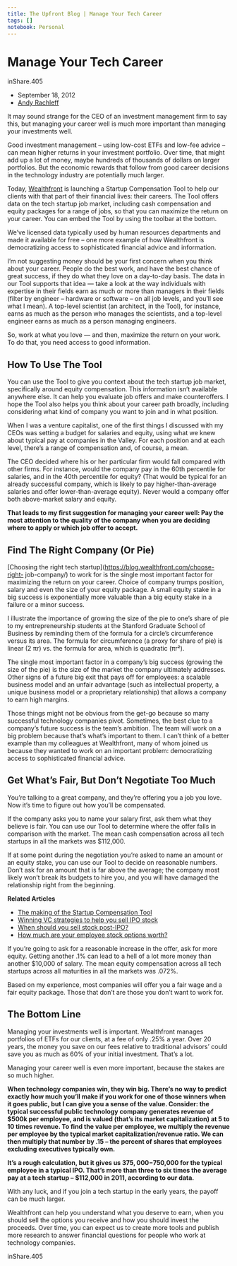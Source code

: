```yaml
---
title: The Upfront Blog | Manage Your Tech Career
tags: []
notebook: Personal
---
```


# Manage Your Tech Career

inShare.405

  * September 18, 2012
  * [Andy Rachleff](https://blog.wealthfront.com/author/andy/)

It may sound strange for the CEO of an investment management firm to say this,
but managing your career well is much more important than managing your
investments well.

Good investment management – using low-cost ETFs and low-fee advice – can mean
higher returns in your investment portfolio. Over time, that might add up a
lot of money, maybe hundreds of thousands of dollars on larger portfolios. But
the economic rewards that follow from good career decisions in the technology
industry are potentially much larger.

Today, [Wealthfront](http://www.wealthfront.com/) is launching a Startup
Compensation Tool to help our clients with that part of their financial lives:
their careers. The Tool offers data on the tech startup job market, including
cash compensation and equity packages for a range of jobs, so that you can
maximize the return on your career. You can embed the Tool by using the
toolbar at the bottom.

We’ve licensed data typically used by human resources departments and made it
available for free – one more example of how Wealthfront is democratizing
access to sophisticated financial advice and information.

I’m not suggesting money should be your first concern when you think about
your career. People do the best work, and have the best chance of great
success, if they do what they love on a day-to-day basis. The data in our Tool
supports that idea — take a look at the way individuals with expertise in
their fields earn as much or more than managers in their fields (filter by
engineer – hardware or software – on all job levels, and you’ll see what I
mean). A top-level scientist (an architect, in the Tool), for instance, earns
as much as the person who manages the scientists, and a top-level engineer
earns as much as a person managing engineers.

So, work at what you love — and then, maximize the return on your work. To do
that, you need access to good information.

## How To Use The Tool

You can use the Tool to give you context about the tech startup job market,
specifically around equity compensation. This information isn’t available
anywhere else. It can help you evaluate job offers and make counteroffers. I
hope the Tool also helps you think about your career path broadly, including
considering what kind of company you want to join and in what position.

When I was a venture capitalist, one of the first things I discussed with my
CEOs was setting a budget for salaries and equity, using what we knew about
typical pay at companies in the Valley. For each position and at each level,
there’s a range of compensation and, of course, a mean.

The CEO decided where his or her particular firm would fall compared with
other firms. For instance, would the company pay in the 60th percentile for
salaries, and in the 40th percentile for equity? (That would be typical for an
already successful company, which is likely to pay higher-than-average
salaries and offer lower-than-average equity). Never would a company offer
both above-market salary and equity.

**That leads to my first suggestion for managing your career well: Pay the most attention to the quality of the company when you are deciding where to apply or which job offer to accept.**

## Find The Right Company (Or Pie)

[Choosing the right tech startup](https://blog.wealthfront.com/choose-right-
job-company/) to work for is the single most important factor for maximizing
the return on your career. Choice of company trumps position, salary and even
the size of your equity package. A small equity stake in a big success is
exponentially more valuable than a big equity stake in a failure or a minor
success.

I illustrate the importance of growing the size of the pie to one’s share of
pie to my entrepreneurship students at the Stanford Graduate School of
Business by reminding them of the formula for a circle’s circumference versus
its area. The formula for circumference (a proxy for share of pie) is linear
(2 πr) vs. the formula for area, which is quadratic (πr²).

The single most important factor in a company’s big success (growing the size
of the pie) is the size of the market the company ultimately addresses. Other
signs of a future big exit that pays off for employees: a scalable business
model and an unfair advantage (such as intellectual property, a unique
business model or a proprietary relationship) that allows a company to earn
high margins.

Those things might not be obvious from the get-go because so many successful
technology companies pivot. Sometimes, the best clue to a company’s future
success is the team’s ambition. The team will work on a big problem because
that’s what’s important to them. I can’t think of a better example than my
colleagues at Wealthfront, many of whom joined us because they wanted to work
on an important problem: democratizing access to sophisticated financial
advice.

## Get What’s Fair, But Don’t Negotiate Too Much

You’re talking to a great company, and they’re offering you a job you love.
Now it’s time to figure out how you’ll be compensated.

If the company asks you to name your salary first, ask them what they believe
is fair. You can use our Tool to determine where the offer falls in comparison
with the market. The mean cash compensation across all tech startups in all
the markets was $112,000.

If at some point during the negotiation you’re asked to name an amount or an
equity stake, you can use our Tool to decide on reasonable numbers. Don’t ask
for an amount that is far above the average; the company most likely won’t
break its budgets to hire you, and you will have damaged the relationship
right from the beginning.

**Related Articles**

  * [The making of the Startup Compensation Tool](http://eng.wealthfront.com/2012/10/building-startup-compensation.html)
  * [Winning VC strategies to help you sell IPO stock](https://blog.wealthfront.com/should-i-sell-my-stock/)
  * [When should you sell stock post-IPO?](https://blog.wealthfront.com/strategies-for-selling-stock-post-ipo-wide/)
  * [How much are your employee stock options worth?](https://blog.wealthfront.com/stock-options-package-valuation/)

If you’re going to ask for a reasonable increase in the offer, ask for more
equity. Getting another .1% can lead to a hell of a lot more money than
another $10,000 of salary. The mean equity compensation across all tech
startups across all maturities in all the markets was .072%.

Based on my experience, most companies will offer you a fair wage and a fair
equity package. Those that don’t are those you don’t want to work for.

## The Bottom Line

Managing your investments well is important. Wealthfront manages portfolios of
ETFs for our clients, at a fee of only .25% a year. Over 20 years, the money
you save on our fees relative to traditional advisors’ could save you as much
as 60% of your initial investment. That’s a lot.

Managing your career well is even more important, because the stakes are so
much higher.

**When technology companies win, they win big. There’s no way to predict exactly how much you’ll make if you work for one of those winners when it goes public, but I can give you a sense of the value. Consider: the typical successful public technology company generates revenue of $500k per employee, and is valued (that’s its market capitalization) at 5 to 10 times revenue. To find the value per employee, we multiply the revenue per employee by the typical market capitalization/revenue ratio. We can then multiply that number by .15 – the percent of shares that employees excluding executives typically own.**

**It’s a rough calculation, but it gives us $375,000-$750,000 for the typical employee in a typical IPO. That’s more than three to six times the average pay at a tech startup – $112,000 in 2011, according to our data.**

With any luck, and if you join a tech startup in the early years, the payoff
can be much larger.

Wealthfront can help you understand what you deserve to earn, when you should
sell the options you receive and how you should invest the proceeds. Over
time, you can expect us to create more tools and publish more research to
answer financial questions for people who work at technology companies.

inShare.405


